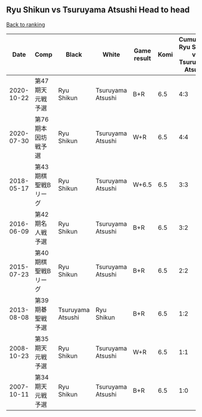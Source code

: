 ## Ryu Shikun vs Tsuruyama Atsushi Head to head

[Back to ranking](../../index.md)




| **Date** | **Comp** | **Black** | **White** | **Game result** | **Komi** | **Cumulative Ryu Shikun vs Tsuruyama Atsushi** | **Ryu Shikun streak** | **Tsuruyama Atsushi streak** | 
| --- | --- | --- | --- | --- | --- | --- | --- | --- |
| 2020-10-22 | 第47期天元戦予選 | Ryu Shikun | Tsuruyama Atsushi | B+R | 6.5 | 4:3 | 1 | 0 | 
| 2020-07-30 | 第76期本因坊戦予選 | Ryu Shikun | Tsuruyama Atsushi | W+R | 6.5 | 4:4 | 0 | 1 | 
| 2018-05-17 | 第43期棋聖戦Bリーグ | Ryu Shikun | Tsuruyama Atsushi | W+6.5 | 6.5 | 3:3 | 0 | 1 | 
| 2016-06-09 | 第42期名人戦予選 | Ryu Shikun | Tsuruyama Atsushi | B+R | 6.5 | 3:2 | 2 | 0 | 
| 2015-07-23 | 第40期棋聖戦Bリーグ | Ryu Shikun | Tsuruyama Atsushi | B+R | 6.5 | 2:2 | 1 | 0 | 
| 2013-08-08 | 第39期碁聖戦予選 | Tsuruyama Atsushi | Ryu Shikun | B+R | 6.5 | 1:2 | 0 | 2 | 
| 2008-10-23 | 第35期天元戦予選 | Ryu Shikun | Tsuruyama Atsushi | W+R | 6.5 | 1:1 | 0 | 1 | 
| 2007-10-11 | 第34期天元戦予選 | Ryu Shikun | Tsuruyama Atsushi | B+R | 6.5 | 1:0 | 1 | 0 |





